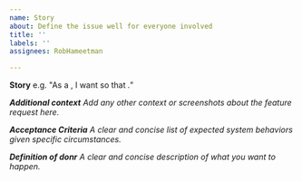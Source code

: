 ```yaml
---
name: Story
about: Define the issue well for everyone involved
title: ''
labels: ''
assignees: RobHameetman

---
```


**Story**
e.g. "As a <customer>, I want <to make an account> so that <I can make purchases>."

**Additional context**
Add any other context or screenshots about the feature request here.

**Acceptance Criteria**
A clear and concise list of expected system behaviors given specific circumstances.

**Definition of donr**
A clear and concise description of what you want to happen.

